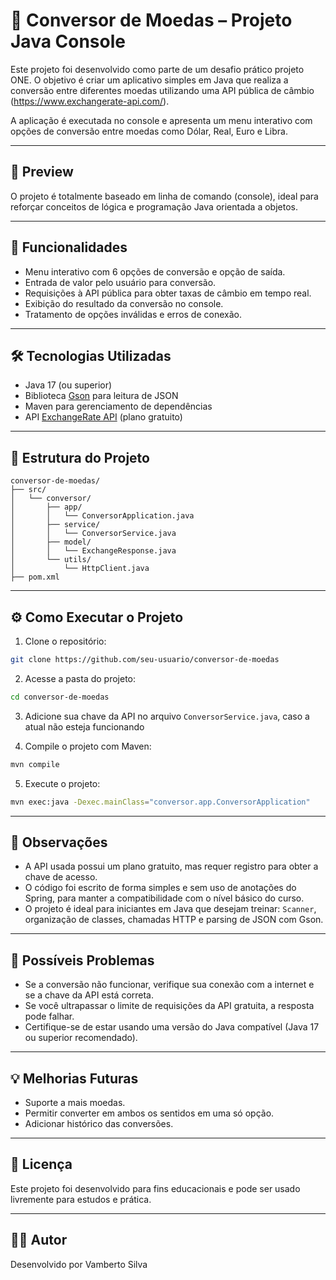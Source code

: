 # 💱 Conversor de Moedas – Projeto Java Console

Este projeto foi desenvolvido como parte de um desafio prático projeto ONE. O objetivo é criar um aplicativo simples em Java que realiza a conversão entre diferentes moedas utilizando uma API pública de câmbio (https://www.exchangerate-api.com/).

A aplicação é executada no console e apresenta um menu interativo com opções de conversão entre moedas como Dólar, Real, Euro e Libra.

---

## 📸 Preview

O projeto é totalmente baseado em linha de comando (console), ideal para reforçar conceitos de lógica e programação Java orientada a objetos.

---

## 🚀 Funcionalidades

- Menu interativo com 6 opções de conversão e opção de saída.
- Entrada de valor pelo usuário para conversão.
- Requisições à API pública para obter taxas de câmbio em tempo real.
- Exibição do resultado da conversão no console.
- Tratamento de opções inválidas e erros de conexão.

---

## 🛠️ Tecnologias Utilizadas

- Java 17 (ou superior)
- Biblioteca [Gson](https://github.com/google/gson) para leitura de JSON
- Maven para gerenciamento de dependências
- API [ExchangeRate API](https://www.exchangerate-api.com/) (plano gratuito)

---

## 📂 Estrutura do Projeto

```
conversor-de-moedas/
├── src/
│   └── conversor/
│       ├── app/
│       │   └── ConversorApplication.java
│       ├── service/
│       │   └── ConversorService.java
│       ├── model/
│       │   └── ExchangeResponse.java
│       └── utils/
│           └── HttpClient.java
├── pom.xml
```

---

## ⚙️ Como Executar o Projeto

1. Clone o repositório:

```bash
git clone https://github.com/seu-usuario/conversor-de-moedas
```

2. Acesse a pasta do projeto:

```bash
cd conversor-de-moedas
```

3. Adicione sua chave da API no arquivo `ConversorService.java`, caso a atual não esteja funcionando

4. Compile o projeto com Maven:

```bash
mvn compile
```

5. Execute o projeto:

```bash
mvn exec:java -Dexec.mainClass="conversor.app.ConversorApplication"
```

---

## 📌 Observações

- A API usada possui um plano gratuito, mas requer registro para obter a chave de acesso.
- O código foi escrito de forma simples e sem uso de anotações do Spring, para manter a compatibilidade com o nível básico do curso.
- O projeto é ideal para iniciantes em Java que desejam treinar: `Scanner`, organização de classes, chamadas HTTP e parsing de JSON com Gson.

---

## 🐞 Possíveis Problemas

- Se a conversão não funcionar, verifique sua conexão com a internet e se a chave da API está correta.
- Se você ultrapassar o limite de requisições da API gratuita, a resposta pode falhar.
- Certifique-se de estar usando uma versão do Java compatível (Java 17 ou superior recomendado).

---

## 💡 Melhorias Futuras

- Suporte a mais moedas.
- Permitir converter em ambos os sentidos em uma só opção.
- Adicionar histórico das conversões.

---

## 📄 Licença

Este projeto foi desenvolvido para fins educacionais e pode ser usado livremente para estudos e prática.

---

## 👨‍💻 Autor

Desenvolvido por Vamberto Silva
